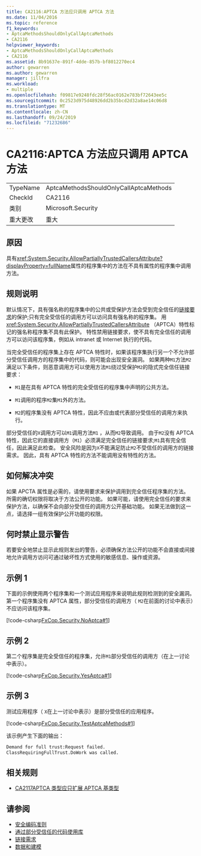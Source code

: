 ```yaml
---
title: CA2116:APTCA 方法应只调用 APTCA 方法
ms.date: 11/04/2016
ms.topic: reference
f1_keywords:
- AptcaMethodsShouldOnlyCallAptcaMethods
- CA2116
helpviewer_keywords:
- AptcaMethodsShouldOnlyCallAptcaMethods
- CA2116
ms.assetid: 8b91637e-891f-4dde-857b-bf8012270ec4
author: gewarren
ms.author: gewarren
manager: jillfra
ms.workload:
- multiple
ms.openlocfilehash: f09817e9248fdc28f56ac0162e783bf72643ee5c
ms.sourcegitcommit: 0c2523d975d48926dd2b35bcd2d32a8ae14c06d8
ms.translationtype: MT
ms.contentlocale: zh-CN
ms.lasthandoff: 09/24/2019
ms.locfileid: "71232686"
---
```

# <a name="ca2116-aptca-methods-should-only-call-aptca-methods"></a>CA2116:APTCA 方法应只调用 APTCA 方法

|||
|-|-|
|TypeName|AptcaMethodsShouldOnlyCallAptcaMethods|
|CheckId|CA2116|
|类别|Microsoft.Security|
|重大更改|重大|

## <a name="cause"></a>原因

具有<xref:System.Security.AllowPartiallyTrustedCallersAttribute?displayProperty=fullName>属性的程序集中的方法在不具有属性的程序集中调用方法。

## <a name="rule-description"></a>规则说明

默认情况下，具有强名称的程序集中的公共或受保护方法会受到完全信任的[链接要求](/dotnet/framework/misc/link-demands)的保护;只有完全受信任的调用方可以访问具有强名称的程序集。 用<xref:System.Security.AllowPartiallyTrustedCallersAttribute> （APTCA）特性标记的强名称程序集不具有此保护。 特性禁用链接要求，使不具有完全信任的调用方可以访问该程序集，例如从 intranet 或 Internet 执行的代码。

当完全受信任的程序集上存在 APTCA 特性时，如果该程序集执行另一个不允许部分受信任调用方的程序集中的代码，则可能会出现安全漏洞。 如果两种`M1`方法`M2`满足以下条件，则恶意调用方可以使用方法`M1`绕过受保护`M2`的隐式完全信任链接要求：

- `M1`是在具有 APTCA 特性的完全受信任的程序集中声明的公共方法。

- `M1`调用的程序`M2`集`M1`外的方法。

- `M2`的程序集没有 APTCA 特性，因此不应由或代表部分受信任的调用方来执行。

部分受信任的`X`调用方可以`M1`调用方法`M1` ，从而`M2`导致调用。 由于`M2`没有 APTCA 特性，因此它的直接调用方（`M1`）必须满足完全信任的链接要求;`M1`具有完全信任，因此满足此检查。 安全风险是因为`X`不能满足防止`M2`不受信任的调用方的链接需求。 因此，具有 APTCA 特性的方法不能调用没有特性的方法。

## <a name="how-to-fix-violations"></a>如何解决冲突
如果 APCTA 属性是必需的，请使用要求来保护调用到完全信任程序集的方法。 所需的确切权限将取决于方法公开的功能。 如果可能，请使用完全信任的要求来保护方法，以确保不会向部分受信任的调用方公开基础功能。 如果无法做到这一点，请选择一组有效保护公开功能的权限。

## <a name="when-to-suppress-warnings"></a>何时禁止显示警告
若要安全地禁止显示此规则发出的警告，必须确保方法公开的功能不会直接或间接地允许调用方访问可通过破坏性方式使用的敏感信息、操作或资源。

## <a name="example-1"></a>示例 1
下面的示例使用两个程序集和一个测试应用程序来说明此规则检测到的安全漏洞。 第一个程序集没有 APTCA 属性，部分受信任的调用方（ `M2`在前面的讨论中表示）不应访问该程序集。

[!code-csharp[FxCop.Security.NoAptca#1](../code-quality/codesnippet/CSharp/ca2116-aptca-methods-should-only-call-aptca-methods_1.cs)]

## <a name="example-2"></a>示例 2
第二个程序集是完全受信任的程序集，允许`M1`部分受信任的调用方（在上一讨论中表示）。

[!code-csharp[FxCop.Security.YesAptca#1](../code-quality/codesnippet/CSharp/ca2116-aptca-methods-should-only-call-aptca-methods_2.cs)]

## <a name="example-3"></a>示例 3
测试应用程序（ `X`在上一讨论中表示）是部分受信任的应用程序。

[!code-csharp[FxCop.Security.TestAptcaMethods#1](../code-quality/codesnippet/CSharp/ca2116-aptca-methods-should-only-call-aptca-methods_3.cs)]

该示例产生下面的输出：

```txt
Demand for full trust:Request failed.
ClassRequiringFullTrust.DoWork was called.
```

## <a name="related-rules"></a>相关规则

- [CA2117APTCA 类型应只扩展 APTCA 基类型](../code-quality/ca2117-aptca-types-should-only-extend-aptca-base-types.md)

## <a name="see-also"></a>请参阅

- [安全编码准则](/dotnet/standard/security/secure-coding-guidelines)
- [通过部分受信任的代码使用库](/dotnet/framework/misc/using-libraries-from-partially-trusted-code)
- [链接需求](/dotnet/framework/misc/link-demands)
- [数据和建模](/dotnet/framework/data/index)